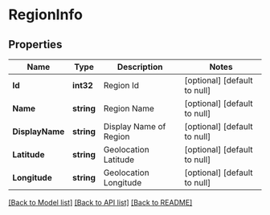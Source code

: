 # RegionInfo

## Properties
Name | Type | Description | Notes
------------ | ------------- | ------------- | -------------
**Id** | **int32** | Region Id | [optional] [default to null]
**Name** | **string** | Region Name | [optional] [default to null]
**DisplayName** | **string** | Display Name of Region | [optional] [default to null]
**Latitude** | **string** | Geolocation Latitude | [optional] [default to null]
**Longitude** | **string** | Geolocation Longitude | [optional] [default to null]

[[Back to Model list]](../README.md#documentation-for-models) [[Back to API list]](../README.md#documentation-for-api-endpoints) [[Back to README]](../README.md)

